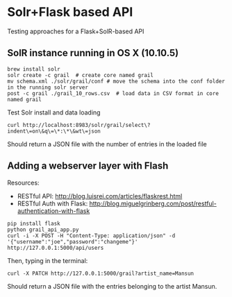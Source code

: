 # Solr+Flask based API 
Testing approaches for a Flask+SolR-based API

## SolR instance running in OS X (10.10.5)

```
brew install solr
solr create -c grail  # create core named grail
mv schema.xml ./solr/grail/conf # move the schema into the conf folder in the running solr server
post -c grail ./grail_10_rows.csv  # load data in CSV format in core named grail
```
Test Solr install and data loading
```
curl http://localhost:8983/solr/grail/select\?indent\=on\&q\=\*:\*\&wt\=json
```
Should return a JSON file with the number of entries in the loaded file


## Adding a webserver layer with Flash

Resources:
- RESTful API: http://blog.luisrei.com/articles/flaskrest.html
- RESTful Auth with Flask: http://blog.miguelgrinberg.com/post/restful-authentication-with-flask

```
pip install flask
python grail_api_app.py
curl -i -X POST -H "Content-Type: application/json" -d '{"username":"joe","password":"changeme"}' http://127.0.0.1:5000/api/users
```

Then, typing in the terminal: 
```
curl -X PATCH http://127.0.0.1:5000/grail?artist_name=Mansun
```

Should return a JSON file with the entries belonging to the artist Mansun.